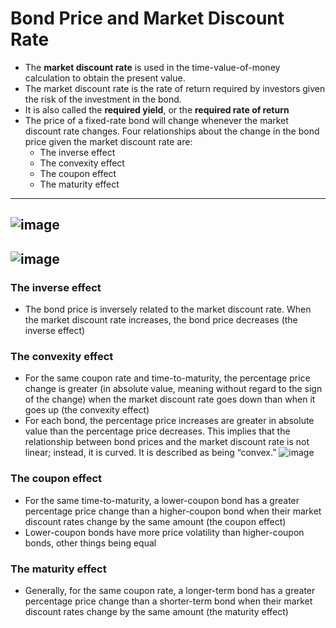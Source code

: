 # Bond Price and Market Discount Rate
- The **market discount rate** is used in the time-value-of-money calculation to obtain the present value.
- The market discount rate is the rate of return required by investors given the risk of the investment in the bond. 
- It is also called the **required yield**, or the **required rate of return**
- The price of a fixed-rate bond will change whenever the market discount rate changes. Four relationships about the change in the bond price given the market discount rate are:
  - The inverse effect
  - The convexity effect
  - The coupon effect
  - The maturity effect

---
![image](https://user-images.githubusercontent.com/85560091/138534598-ab410b33-41f7-4ad6-af6e-6e5dcbbd6d14.png)
---
![image](https://user-images.githubusercontent.com/85560091/138534572-abd45971-b186-4f6c-8d51-11b8ec4a25e7.png)
---

### The inverse effect
- The bond price is inversely related to the market discount rate. When the market discount rate increases, the bond price decreases (the inverse effect)


### The convexity effect
- For the same coupon rate and time-to-maturity, the percentage price change is greater (in absolute value, meaning without regard to the sign of the change) when the market discount rate goes down than when it goes up (the convexity effect)
- For each bond, the percentage price increases are greater in absolute value than the percentage price decreases. This implies that the relationship between bond prices and the market discount rate is not linear; instead, it is curved. It is described as being “convex.”
![image](https://user-images.githubusercontent.com/85560091/138546278-3a048c06-f13e-4ff6-b322-a65bd0fb17d6.png)

### The coupon effect
- For the same time-to-maturity, a lower-coupon bond has a greater percentage price change than a higher-coupon bond when their market discount rates change by the same amount (the coupon effect)
- Lower-coupon bonds have more price volatility than higher-coupon bonds, other things being equal


### The maturity effect
- Generally, for the same coupon rate, a longer-term bond has a greater percentage price change than a shorter-term bond when their market discount rates change by the same amount (the maturity effect)

